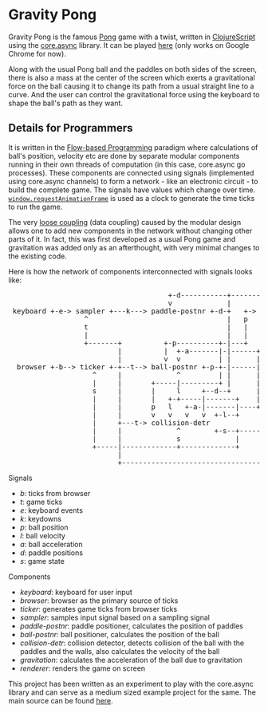 # Gravity Pong

Gravity Pong is the famous [Pong][pong] game with a twist, written in [ClojureScript][cljs] using the 
[core.async][coreasync] library. It can be played [here][demo] (only works on Google Chrome for now).

Along with the usual Pong ball and the paddles on both sides of the screen, there is also a mass at 
the center of the screen which exerts a gravitational force on the ball causing it to change its path
from a usual straight line to a curve. And the user can control the gravitational force using the 
keyboard to shape the ball's path as they want.

## Details for Programmers
It is written in the [Flow-based Programming][fbprog] paradigm where calculations of ball's position, 
velocity etc are done by separate modular components running in their own threads of computation 
(in this case, core.async go processes). These components are connected using signals (implemented 
using core.async channels) to form a network - like an electronic circuit - to build the complete game.
The signals have values which change over time. [`window.requestAnimationFrame`][raf] is used as a 
clock to generate the time ticks to run the game.

The very [loose coupling][coupling] (data coupling) caused by the modular design allows one to add 
new components in the network without changing other parts of it. In fact, this was first developed 
as a usual Pong game and gravitation was added only as an afterthought, with very minimal changes
to the existing code.

Here is how the network of components interconnected with signals looks like:

<pre>
                                      +-d-----------+--------------------------+
                                      v             |                          |
 keyboard +-e-> sampler +---k---> paddle-postnr +-d-+   +-> gravitation +--+   |
                  ^                                 |   p                  a   |
                  t                                 |   |                  |   |
                  |                                 |   |                  |   |
                  +-------+          +-p----------+-|---+                  |   d
                          |          |  +-a-------|-|------+---------------+   |
                          |          v  v         | |      |                   v
  browser +-b--> ticker +-+--t--> ball-postnr +-p-+-|------|------------p-> renderer
                    ^     |             ^         | |      |                  ^  ^
                    |     |       +-----|---------+ |      |                  |  |
                    s     |       |     l     +--d--+      |                  s  t
                    |     |       |   +-+-----|-------+    |                  |  |
                    |     |       p   l   +-a-|-------|----+                  |  |
                    |     |       v   v   v   v  +-l--+                       |  |
                    |     +---t-> collision-detr                              |  |
                    |     |             ^        +-s--+-----------------------+  |
                    |     |             s             |                          |
                    +-----|-------------+-------------+                          |
                          |                                                      |
                          +------------------------------------------------------+
</pre>

Signals     

 - *b*: ticks from browser
 - *t*: game ticks        
 - *e*: keyboard events   
 - *k*: keydowns          
 - *p*: ball position     
 - *l*: ball velocity     
 - *a*: ball acceleration 
 - *d*: paddle positions  
 - *s*: game state        

Components

 - *keyboard*: keyboard for user input
 - *browser*: browser as the primary source of ticks
 - *ticker*: generates game ticks from browser ticks
 - *sampler*: samples input signal based on a sampling signal
 - *paddle-postnr*: paddle positioner, calculates the position of paddles
 - *ball-postnr*: ball positioner, calculates the position of the ball
 - *collision-detr*: collision detector, detects collision of the ball with the paddles and the 
                       walls, also calculates the velocity of the ball
 - *gravitation*: calculates the acceleration of the ball due to gravitation
 - *renderer*: renders the game on screen

This project has been written as an experiment to play with the core.async library and can serve as
a medium sized example project for the same. The main source can be found [here][src].

[pong]: https://en.wikipedia.org/wiki/Pong
[cljs]: https://github.com/clojure/clojurescript
[coreasync]: https://github.com/clojure/core.async
[demo]: http://abhinavsarkar.net/frpong
[fbprog]: https://en.wikipedia.org/wiki/Flow-based_programming
[coupling]: https://en.wikipedia.org/wiki/Coupling_(computer_programming)
[src]: https://github.com/abhin4v/frpong/blob/master/src/cljs/frpong/core.cljs
[raf]: https://developer.mozilla.org/en-US/docs/Web/API/window.requestAnimationFrame
